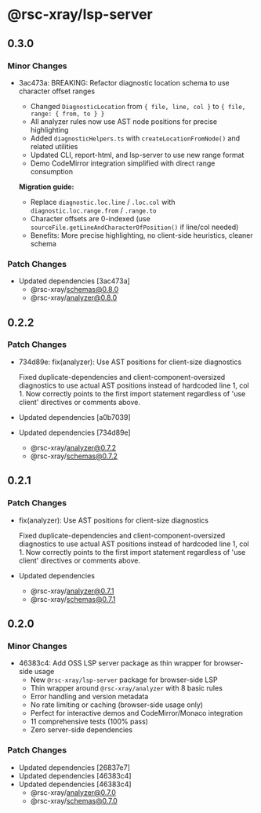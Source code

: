 # @rsc-xray/lsp-server

## 0.3.0

### Minor Changes

- 3ac473a: BREAKING: Refactor diagnostic location schema to use character offset ranges
  - Changed `DiagnosticLocation` from `{ file, line, col }` to `{ file, range: { from, to } }`
  - All analyzer rules now use AST node positions for precise highlighting
  - Added `diagnosticHelpers.ts` with `createLocationFromNode()` and related utilities
  - Updated CLI, report-html, and lsp-server to use new range format
  - Demo CodeMirror integration simplified with direct range consumption

  **Migration guide:**
  - Replace `diagnostic.loc.line` / `.loc.col` with `diagnostic.loc.range.from` / `.range.to`
  - Character offsets are 0-indexed (use `sourceFile.getLineAndCharacterOfPosition()` if line/col needed)
  - Benefits: More precise highlighting, no client-side heuristics, cleaner schema

### Patch Changes

- Updated dependencies [3ac473a]
  - @rsc-xray/schemas@0.8.0
  - @rsc-xray/analyzer@0.8.0

## 0.2.2

### Patch Changes

- 734d89e: fix(analyzer): Use AST positions for client-size diagnostics

  Fixed duplicate-dependencies and client-component-oversized diagnostics to use actual AST positions instead of hardcoded line 1, col 1. Now correctly points to the first import statement regardless of 'use client' directives or comments above.

- Updated dependencies [a0b7039]
- Updated dependencies [734d89e]
  - @rsc-xray/analyzer@0.7.2
  - @rsc-xray/schemas@0.7.2

## 0.2.1

### Patch Changes

- fix(analyzer): Use AST positions for client-size diagnostics

  Fixed duplicate-dependencies and client-component-oversized diagnostics to use actual AST positions instead of hardcoded line 1, col 1. Now correctly points to the first import statement regardless of 'use client' directives or comments above.

- Updated dependencies
  - @rsc-xray/analyzer@0.7.1
  - @rsc-xray/schemas@0.7.1

## 0.2.0

### Minor Changes

- 46383c4: Add OSS LSP server package as thin wrapper for browser-side usage
  - New `@rsc-xray/lsp-server` package for browser-side LSP
  - Thin wrapper around `@rsc-xray/analyzer` with 8 basic rules
  - Error handling and version metadata
  - No rate limiting or caching (browser-side usage only)
  - Perfect for interactive demos and CodeMirror/Monaco integration
  - 11 comprehensive tests (100% pass)
  - Zero server-side dependencies

### Patch Changes

- Updated dependencies [26837e7]
- Updated dependencies [46383c4]
- Updated dependencies [46383c4]
  - @rsc-xray/analyzer@0.7.0
  - @rsc-xray/schemas@0.7.0
